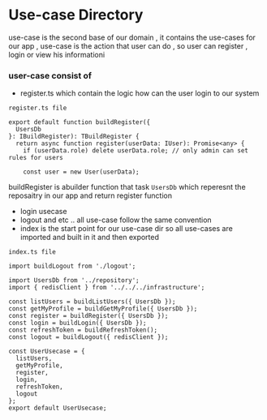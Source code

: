 # Use-case Directory

use-case is the second base of our domain , it contains the use-cases for our app , use-case is the action that user can do , so user can register , login or view his informationi

###  user-case consist of
* register.ts which contain the logic how can the user login to our system 

```
register.ts file

export default function buildRegister({
  UsersDb
}: IBuildRegister): TBuildRegister {
  return async function register(userData: IUser): Promise<any> {
    if (userData.role) delete userData.role; // only admin can set rules for users

    const user = new User(userData);
```

buildRegister is abuilder function that task `UsersDb` which reperesnt the reposaitry in our app and return register function  

* login usecase
* logout and etc .. 
all use-case follow the same convention
* index is the start point for our use-case dir so all use-cases are imported and built in it and then exported 

```
index.ts file

import buildLogout from './logout';

import UsersDb from '../repository';
import { redisClient } from '../../../infrastructure';

const listUsers = buildListUsers({ UsersDb });
const getMyProfile = buildGetMyProfile({ UsersDb });
const register = buildRegister({ UsersDb });
const login = buildLogin({ UsersDb });
const refreshToken = buildRefreshToken();
const logout = buildLogout({ redisClient });

const UserUsecase = {
  listUsers,
  getMyProfile,
  register,
  login,
  refreshToken,
  logout
};
export default UserUsecase;
```

